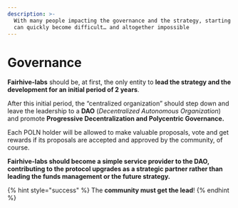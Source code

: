 ```yaml
---
description: >-
  With many people impacting the governance and the strategy, starting a project
  can quickly become difficult… and altogether impossible
---
```


# Governance

**Fairhive-labs** should be, at first, the only entity to **lead the strategy and the development for an initial period of 2 years**.

After this initial period, the “centralized organization” should step down and leave the leadership to a **DAO** (_Decentralized Autonomous Organization_) and promote **Progressive Decentralization and Polycentric Governance.**

Each POLN holder will be allowed to make valuable proposals, vote and get rewards if its proposals are accepted and approved by the community, of course.

**Fairhive-labs should become a simple service provider to the DAO, contributing to the protocol upgrades as a strategic partner rather than leading the funds management or the future strategy.**

{% hint style="success" %}
The **community must get the lead**!
{% endhint %}
